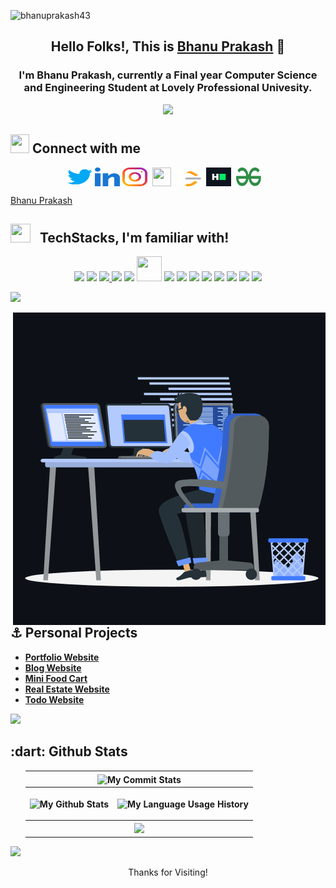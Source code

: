 <!-- Profile View Count -->
<p align="left"> <img src="https://komarev.com/ghpvc/?username=bhanuprakash43" alt="bhanuprakash43" /> </p>

## <p align="center"> Hello Folks!, This is [**Bhanu Prakash**](https://github.com/BhanuPrakash43) :wave: </p>

<div>
<h3 align="center"> I'm Bhanu Prakash, currently a Final year Computer Science and Engineering Student at Lovely Professional Univesity. </h3>
<p align="center"> <img src="https://readme-typing-svg.herokuapp.com?font=Roboto&color=%2350CA10&size=25&center=true&vCenter=true&width=850&height=30&lines=A+dedicated+programmer.;An+enthusiastic+frontend+developer.;An+enthusiastic+backend+developer.;Passionate+about+learning+new+skills.;A+quick+learner+and+problem+solver."/>
</p>
</div>

<!-- Contact Tag -->

## <img src="https://media.giphy.com/media/iY8CRBdQXODJSCERIr/giphy.gif" height="30px" width="30px"> Connect with me

<p align="center">
<a href="https://x.com/BhanuPr078" target="blank"><img align="center" src="https://raw.githubusercontent.com/SubhadeepZilong/SubhadeepZilong/main/icons/Social/twitter.svg" height="30" width="40" /></a>
<a href="https://www.linkedin.com/in/bhanuprakash001/" target="blank"><img align="center" src="https://raw.githubusercontent.com/SubhadeepZilong/SubhadeepZilong/main/icons/Social/linked-in-alt.svg" hakraborty-b341a8191" height="30" width="40" /></a>
<a href="https://www.instagram.com/bhanuprakashh__/" target="blank"><img align="center" src="https://raw.githubusercontent.com/SubhadeepZilong/SubhadeepZilong/main/icons/Social/instagram.svg" height="30" width="40" /></a>&nbsp;
<a href="mailto:bhanu742630@gmail.com" target="blank"><img align="center" src="https://cdn-icons-png.flaticon.com/512/281/281769.png" height="30" width="30" /></a>&nbsp;
<a href="https://leetcode.com/u/BhanuPrakash777/" target="blank"><img align="center" src="https://raw.githubusercontent.com/SubhadeepZilong/SubhadeepZilong/main/icons/Social/leet-code.svg" height="30" width="40" /></a>&nbsp;
<a href="https://www.hackerrank.com/profile/BhanuPrakash77" target="blank"><img align="center" src="https://raw.githubusercontent.com/SubhadeepZilong/SubhadeepZilong/main/icons/Social/hackerrank.svg" height="30" width="40" /></a>&nbsp;
<a href="https://www.geeksforgeeks.org/user/bhanu72los/" target="blank"><img align="center" src="https://raw.githubusercontent.com/SubhadeepZilong/SubhadeepZilong/main/icons/Social/geeks-for-geeks.svg" height="30" width="40" /></a>&nbsp;
&nbsp;
          
</p>

<div class="badge-base LI-profile-badge" data-locale="en_US" data-size="medium" data-theme="dark" data-type="VERTICAL" data-vanity="mohit-varma" data-version="v1"><a class="badge-base__link LI-simple-link" href="https://www.linkedin.com/in/bhanuprakash001/">Bhanu Prakash</a></div>

## <img src = "https://media2.giphy.com/media/QssGEmpkyEOhBCb7e1/giphy.gif?cid=ecf05e47a0n3gi1bfqntqmob8g9aid1oyj2wr3ds3mg700bl&rid=giphy.gif"  height="30px"  width = 32px> &nbsp; TechStacks, I'm familiar with!

<div align="center">
  <a href="https://en.wikipedia.org/wiki/Java_(programming_language)"><img width="40" src="https://cdn.worldvectorlogo.com/logos/java-4.svg"/></a>
<a href="https://en.wikipedia.org/wiki/HTML"><img width="40" src="https://cdn-icons-png.flaticon.com/512/1216/1216733.png"/></a>
<a href="https://en.wikipedia.org/wiki/CSS"><img width="40" src="https://upload.wikimedia.org/wikipedia/commons/thumb/6/62/CSS3_logo.svg/240px-CSS3_logo.svg.png"/>
<a href="https://en.wikipedia.org/wiki/JavaScript"><img width="34.5" src="https://cdn.worldvectorlogo.com/logos/logo-javascript.svg"/></a>
<a href="https://en.wikipedia.org/wiki/React_(JavaScript_library)"><img width="40" src="https://cdn.worldvectorlogo.com/logos/react-1.svg"/></a>
<a href="https://nodejs.org/en/"><img height="40" width="40" src="https://encrypted-tbn0.gstatic.com/images?q=tbn:ANd9GcSBwzWqFVu66ck-2u_nDBgLTZbR3cNjpUCbWg&s"/></a>
<a href="https://expressjs.com/"><img width="40" src="https://encrypted-tbn0.gstatic.com/images?q=tbn:ANd9GcSnDneBGnQL7E9hZDwztRO1GfQcCj1FqRrhBw&s"/></a>
<a href="https://www.mongodb.com/"><img width="45" src="https://cdn.worldvectorlogo.com/logos/mongodb-icon-1.svg"/></a>
<a href="https://en.wikipedia.org/wiki/C%2B%2B"><img width="40" src="https://upload.wikimedia.org/wikipedia/commons/thumb/1/18/ISO_C%2B%2B_Logo.svg/1822px-ISO_C%2B%2B_Logo.svg.png"/></a>
<a href="https://tailwindcss.com/"><img width="40" src="https://encrypted-tbn0.gstatic.com/images?q=tbn:ANd9GcTSDKn3vA2YUbXzN0ZC3gALWJ08gJN-Drl15w&s"/></a>
<a href="https://en.wikipedia.org/wiki/Bootstrap_(front-end_framework)"><img width="40" src="https://raw.githubusercontent.com/gilbarbara/logos/master/logos/bootstrap.svg"/></a>
<a href="https://www.mysql.com/"><img width="55" src="https://cdn.freebiesupply.com/logos/large/2x/mysql-logo-png-transparent.png"/></a>
<a href="https://en.wikipedia.org/wiki/Git"><img width="40" src="https://upload.wikimedia.org/wikipedia/commons/thumb/3/3f/Git_icon.svg/1024px-Git_icon.svg.png"/></a>
<a href="https://en.wikipedia.org/wiki/Visual_Studio_Code"><img width="40" src="https://upload.wikimedia.org/wikipedia/commons/9/9a/Visual_Studio_Code_1.35_icon.svg"/></a>
</div>

<img src="https://user-images.githubusercontent.com/73097560/115834477-dbab4500-a447-11eb-908a-139a6edaec5c.gif"></a>
&nbsp;

<p><img align="right" src="https://raw.githubusercontent.com/SubhadeepZilong/SubhadeepZilong/main/icons/animation_500_kxa883sd.gif" alt="SubhadeepZilong" /></p>

## :anchor: Personal Projects

- [**Portfolio Website**](https://github.com/BhanuPrakash43/personal_portfolio_website)
- [**Blog Website**](https://github.com/BhanuPrakash43/Blog-App)
- [**Mini Food Cart**](https://github.com/BhanuPrakash43/mini-food-cart)
- [**Real Estate Website**](https://github.com/BhanuPrakash43/Real-Estate-Website)
- [**Todo Website**](https://github.com/BhanuPrakash43/React-Todo-Website)

<img src="https://user-images.githubusercontent.com/73097560/115834477-dbab4500-a447-11eb-908a-139a6edaec5c.gif"></a>

<h2 align="left"> :dart: Github Stats </h2> 
<ul align="center">
  
  <table>
    <tr>
      <th colspan="2"  style="overflow:hidden;"><img align="center" width=70% src="https://github-readme-streak-stats.herokuapp.com/?user=BhanuPrakash43&show_icons=true&theme=radical&hide_border=true" alt="My Commit Stats" />
      </th>
    </tr>
<tr>
  <th  style="overflow:hidden;">
  <img src="https://github-readme-stats.vercel.app/api?username=BhanuPrakash43&show_icons=true&theme=radical&hide_border=true" alt="My Github Stats"/></th>
  <th  style="overflow:hidden;">
    <p><img src="https://github-readme-stats.vercel.app/api/top-langs/?username=BhanuPrakash43&show_icons=true&theme=radical&hide_border=true&layout=compact" alt="My Language Usage History"/></p></th>
</tr>
   <tr>
     <th colspan="2" style="overflow:hidden;">
       <img width=85% src="https://github-profile-summary-cards.vercel.app/api/cards/profile-details?username=BhanuPrakash&theme=radical"/>
     </th>
    </tr>
  </table>
 </ul>

<img src="https://user-images.githubusercontent.com/73097560/115834477-dbab4500-a447-11eb-908a-139a6edaec5c.gif"></a>

<p align="center">
<p align="center">Thanks for Visiting!</p>
</p>
